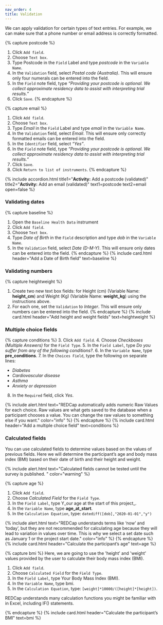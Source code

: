 ```yaml
---
nav_order: 4
title: Validation
---
```


We can apply validation for certain types of text entries. For example, we can make sure that a phone number or email address is correctly formatted.

{% capture postcode %}

1. Click `Add field`.
2. Choose `Text box`.
3. Type Postcode in the `Field` Label and type *postcode* in the `Variable Name`.
4. In the `Validation` field, select *Postal code (Australia)*. This will ensure only four numerals can be entered into the field.
5. In the `Field` note field, type *“Providing your postcode is optional. We collect approximate residency data to assist with interpreting trial results.”*
6. Click `Save`.
{% endcapture %}

{% capture email %}

1. Click `Add field`.
2. Choose `Text box`.
3. Type *Email* in the `Field` Label and type *email* in the `Variable Name`.
4. In the `Validation` field, select *Email*. This will ensure only correctly formatted emails can be entered into the field.
5. In the `Identifier` field, select *“Yes”*.
6. In the `Field` note field, type *“Providing your postcode is optional. We collect approximate residency data to assist with interpreting trial results.”*
7. Click `Save`.
8. Click `Return to list of instruments`.
{% endcapture %}

{% include accordion.html title1="**Activity:** Add a postcode (validated)" title2="**Activity:** Add an email (validated)" text1=postcode text2=email open=false %}

### Validating dates

{% capture baseline %}

1. Open the `Baseline Health Data` instrument
2. Click `Add field`.
3. Choose `Text box`.
4. Type *Date of Birth* in the `Field` description and type *dob* in the `Variable Name`.
5. In the `Validation` field, select *Date (D-M-Y)*. This will ensure only dates can be entered into the field.
{% endcapture %}
{% include card.html header="Add a Date of Birth field" text=baseline %}

### Validating numbers

{% capture heightweight %}

1. Create two new text box fields:  for Height (cm) (Variable Name: **height_cm**) and Weight (Kg) (Variable Name: **weight_kg**) using the instructions above.
2. For each one, set the `Validation` to *Integer*. This will ensure only numbers can be entered into the field.
{% endcapture %}
{% include card.html header="Add height and weight fields" text=heightweight %}

### Multiple choice fields

{% capture conditions %}
3. Click `Add field`.
4. Choose *Checkboxes (Multiple Answers)* for the `Field Type`.
5. In the `Field Label`, type *Do you suffer from any of the following conditions?*.
6. In the `Variable Name`, type **pre_conditions**.
7. In the `Choices Field`, type the following on separate lines:

- *Diabetes*
- *Cardiovascular disease*
- *Asthma*
- *Anxiety or depression*

8. In the `Required` field, click *Yes*.

{% include alert.html text="REDCap automatically adds numeric Raw Values for each choice. Raw values are what gets saved to the database when a participant chooses a value. You can change the raw values to something else if you want." color="info" %}
{% endcapture %}
{% include card.html header="Add a multiple choice field" text=conditions %}

### Calculated fields

You can use calculated fields to determine values based on the values of previous fields. Here we will determine the participant’s age and body mass index (BMI) based on their date of birth and their height and weight.

{% include alert.html text="Calculated fields cannot be tested until the survey is published. " color="warning" %}

{% capture age %}

1. Click `Add field`.
2. Choose *Calculated Field* for the `Field Type`.
3. In the `Field Label`, type Y_our age at the start of this project_.
4. In the `Variable Name`, type **age_at_start**.
5. In the `Calculation Equation`, type: `datediff([dob],"2020-01-01","y")`

{% include alert.html text="REDCap understands terms like ‘now’ and ‘today’, but they are not recommended for calculating age because they will lead to variation in values over time. This is why we select a set date such as January 1 or the project start date." color="info" %}
{% endcapture %}
{% include card.html header="Calculate the participant’s age" text=age %}

{% capture bmi %}
Here, we are going to use the 'height' and 'weight' values provided by the user to calculate their body mass index (BMI).

1. Click `Add field`.
2. Choose `Calculated Field` for the `Field Type`.
3. In the `Field Label`, type Your Body Mass Index (BMI).
4. In the `Variable Name`, type bmi.
5. In the `Calculation Equation`, type: `[weight]*10000/([height]*[height])`.

REDCap understands many calculation functions you might be familiar with in Excel, including IF() statements.

{% endcapture %}
{% include card.html header="Calculate the participant’s BMI" text=bmi %}

